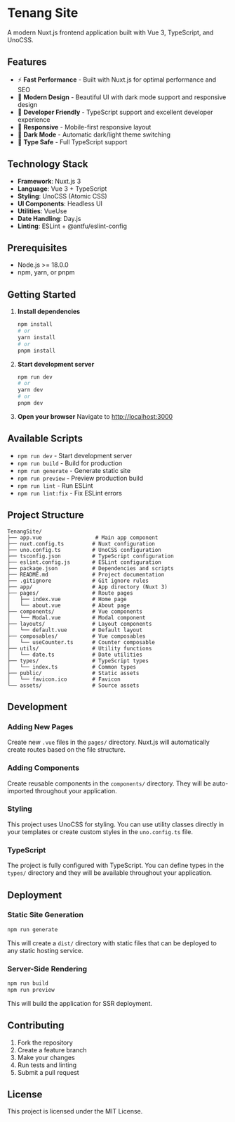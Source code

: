 # Tenang Site

A modern Nuxt.js frontend application built with Vue 3, TypeScript, and UnoCSS.

## Features

- ⚡ **Fast Performance** - Built with Nuxt.js for optimal performance and SEO
- 🎨 **Modern Design** - Beautiful UI with dark mode support and responsive design
- 🔧 **Developer Friendly** - TypeScript support and excellent developer experience
- 📱 **Responsive** - Mobile-first responsive layout
- 🌙 **Dark Mode** - Automatic dark/light theme switching
- 🎯 **Type Safe** - Full TypeScript support

## Technology Stack

- **Framework**: Nuxt.js 3
- **Language**: Vue 3 + TypeScript
- **Styling**: UnoCSS (Atomic CSS)
- **UI Components**: Headless UI
- **Utilities**: VueUse
- **Date Handling**: Day.js
- **Linting**: ESLint + @antfu/eslint-config

## Prerequisites

- Node.js >= 18.0.0
- npm, yarn, or pnpm

## Getting Started

1. **Install dependencies**
   ```bash
   npm install
   # or
   yarn install
   # or
   pnpm install
   ```

2. **Start development server**
   ```bash
   npm run dev
   # or
   yarn dev
   # or
   pnpm dev
   ```

3. **Open your browser**
   Navigate to [http://localhost:3000](http://localhost:3000)

## Available Scripts

- `npm run dev` - Start development server
- `npm run build` - Build for production
- `npm run generate` - Generate static site
- `npm run preview` - Preview production build
- `npm run lint` - Run ESLint
- `npm run lint:fix` - Fix ESLint errors

## Project Structure

```
TenangSite/
├── app.vue                 # Main app component
├── nuxt.config.ts         # Nuxt configuration
├── uno.config.ts          # UnoCSS configuration
├── tsconfig.json          # TypeScript configuration
├── eslint.config.js       # ESLint configuration
├── package.json           # Dependencies and scripts
├── README.md              # Project documentation
├── .gitignore             # Git ignore rules
├── app/                   # App directory (Nuxt 3)
├── pages/                 # Route pages
│   ├── index.vue          # Home page
│   └── about.vue          # About page
├── components/            # Vue components
│   └── Modal.vue          # Modal component
├── layouts/               # Layout components
│   └── default.vue        # Default layout
├── composables/           # Vue composables
│   └── useCounter.ts      # Counter composable
├── utils/                 # Utility functions
│   └── date.ts            # Date utilities
├── types/                 # TypeScript types
│   └── index.ts           # Common types
├── public/                # Static assets
│   └── favicon.ico        # Favicon
└── assets/                # Source assets
```

## Development

### Adding New Pages

Create new `.vue` files in the `pages/` directory. Nuxt.js will automatically create routes based on the file structure.

### Adding Components

Create reusable components in the `components/` directory. They will be auto-imported throughout your application.

### Styling

This project uses UnoCSS for styling. You can use utility classes directly in your templates or create custom styles in the `uno.config.ts` file.

### TypeScript

The project is fully configured with TypeScript. You can define types in the `types/` directory and they will be available throughout your application.

## Deployment

### Static Site Generation

```bash
npm run generate
```

This will create a `dist/` directory with static files that can be deployed to any static hosting service.

### Server-Side Rendering

```bash
npm run build
npm run preview
```

This will build the application for SSR deployment.

## Contributing

1. Fork the repository
2. Create a feature branch
3. Make your changes
4. Run tests and linting
5. Submit a pull request

## License

This project is licensed under the MIT License.
